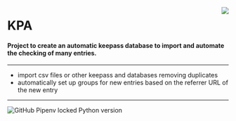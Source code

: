 <p>
<img align = 'right' src="https://i.imgur.com/J1h1OAg.png"></img>
</p>

<h1>KPA</h1>

<h4>Project to create an automatic keepass database to import and automate the checking of many entries.</h4>


-------
- import csv files or other keepass and databases removing duplicates
- automatically set up groups for new entries based on the referrer URL of the new entry
-------
![GitHub Pipenv locked Python version](https://img.shields.io/github/pipenv/locked/python-version/Daniele-Polizzi/KPA)
